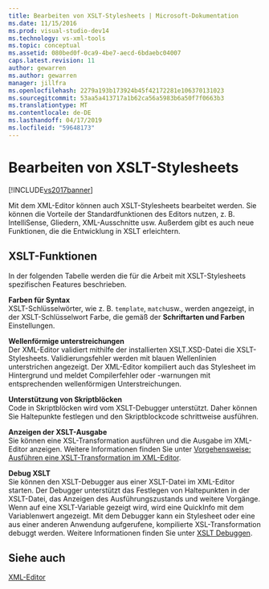 ```yaml
---
title: Bearbeiten von XSLT-Stylesheets | Microsoft-Dokumentation
ms.date: 11/15/2016
ms.prod: visual-studio-dev14
ms.technology: vs-xml-tools
ms.topic: conceptual
ms.assetid: 080bed0f-0ca9-4be7-aecd-6bdaebc04007
caps.latest.revision: 11
author: gewarren
ms.author: gewarren
manager: jillfra
ms.openlocfilehash: 2279a193b173924b45f42172281e106370131023
ms.sourcegitcommit: 53aa5a413717a1b62ca56a5983b6a50f7f0663b3
ms.translationtype: MT
ms.contentlocale: de-DE
ms.lasthandoff: 04/17/2019
ms.locfileid: "59648173"
---
```

# <a name="editing-xslt-style-sheets"></a>Bearbeiten von XSLT-Stylesheets
[!INCLUDE[vs2017banner](../includes/vs2017banner.md)]

Mit dem XML-Editor können auch XSLT-Stylesheets bearbeitet werden. Sie können die Vorteile der Standardfunktionen des Editors nutzen, z. B. IntelliSense, Gliedern, XML-Ausschnitte usw. Außerdem gibt es auch neue Funktionen, die die Entwicklung in XSLT erleichtern.  
  
## <a name="xslt-features"></a>XSLT-Funktionen  
 In der folgenden Tabelle werden die für die Arbeit mit XSLT-Stylesheets spezifischen Features beschrieben.  
  
 **Farben für Syntax**  
 XSLT-Schlüsselwörter, wie z. B. `template`, `match`usw., werden angezeigt, in der XSLT-Schlüsselwort Farbe, die gemäß der **Schriftarten und Farben** Einstellungen.  
  
 **Wellenförmige unterstreichungen**  
 Der XML-Editor validiert mithilfe der installierten XSLT.XSD-Datei die XSLT-Stylesheets. Validierungsfehler werden mit blauen Wellenlinien unterstrichen angezeigt. Der XML-Editor kompiliert auch das Stylesheet im Hintergrund und meldet Compilerfehler oder -warnungen mit entsprechenden wellenförmigen Unterstreichungen.  
  
 **Unterstützung von Skriptblöcken**  
 Code in Skriptblöcken wird vom XSLT-Debugger unterstützt. Daher können Sie Haltepunkte festlegen und den Skriptblockcode schrittweise ausführen.  
  
 **Anzeigen der XSLT-Ausgabe**  
 Sie können eine XSL-Transformation ausführen und die Ausgabe im XML-Editor anzeigen. Weitere Informationen finden Sie unter [Vorgehensweise: Ausführen eine XSLT-Transformation im XML-Editor](../xml-tools/how-to-execute-an-xslt-transformation-from-the-xml-editor.md).  
  
 **Debug XSLT**  
 Sie können den XSLT-Debugger aus einer XSLT-Datei im XML-Editor starten. Der Debugger unterstützt das Festlegen von Haltepunkten in der XSLT-Datei, das Anzeigen des Ausführungszustands und weitere Vorgänge. Wenn auf eine XSLT-Variable gezeigt wird, wird eine QuickInfo mit dem Variablenwert angezeigt. Mit dem Debugger kann ein Stylesheet oder eine aus einer anderen Anwendung aufgerufene, kompilierte XSL-Transformation debuggt werden. Weitere Informationen finden Sie unter [XSLT Debuggen](../xml-tools/debugging-xslt.md).  
  
## <a name="see-also"></a>Siehe auch  
 [XML-Editor](../xml-tools/xml-editor.md)
